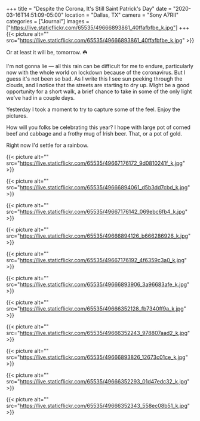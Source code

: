 +++
title = "Despite the Corona, It's Still Saint Patrick's Day"
date = "2020-03-16T14:51:09-05:00"
location = "Dallas, TX"
camera = "Sony A7RII"
categories = ["Journal"]
images = ["https://live.staticflickr.com/65535/49666893861_40ffafbfbe_k.jpg"]
+++
{{< picture alt="" src="https://live.staticflickr.com/65535/49666893861_40ffafbfbe_k.jpg" >}}
<!--more-->
Or at least it will be, tomorrow. ☘️

I'm not gonna lie — all this rain can be difficult for me to endure, particularly now with the whole world on lockdown because of the coronavirus. But I guess it's not been so bad. As I write this I see sun peeking through the clouds, and I notice that the streets are starting to dry up. Might be a good opportunity for a short walk, a brief chance to take in some of the only light we've had in a couple days. 

Yesterday I took a moment to try to capture some of the feel. Enjoy the pictures.

How will you folks be celebrating this year? I hope with large pot of corned beef and cabbage and a frothy mug of Irish beer. That, or a pot of gold. 

Right now I'd settle for a rainbow.

{{< picture alt="" src="https://live.staticflickr.com/65535/49667176172_9d0810241f_k.jpg" >}}

{{< picture alt="" src="https://live.staticflickr.com/65535/49666894061_d5b3dd7cbd_k.jpg" >}}

{{< picture alt="" src="https://live.staticflickr.com/65535/49667176142_069ebc6fb4_k.jpg" >}}

{{< picture alt="" src="https://live.staticflickr.com/65535/49666894126_b666286926_k.jpg" >}}

{{< picture alt="" src="https://live.staticflickr.com/65535/49667176192_4f6359c3a0_k.jpg" >}}

{{< picture alt="" src="https://live.staticflickr.com/65535/49666893906_3a96683afe_k.jpg" >}}

{{< picture alt="" src="https://live.staticflickr.com/65535/49666352128_fb7340ff9a_k.jpg" >}}

{{< picture alt="" src="https://live.staticflickr.com/65535/49666352243_978807aad2_k.jpg" >}}

{{< picture alt="" src="https://live.staticflickr.com/65535/49666893826_12673c01ce_k.jpg" >}}

{{< picture alt="" src="https://live.staticflickr.com/65535/49666352293_01d47edc32_k.jpg" >}}

{{< picture alt="" src="https://live.staticflickr.com/65535/49666352343_558ec08b51_k.jpg" >}}

